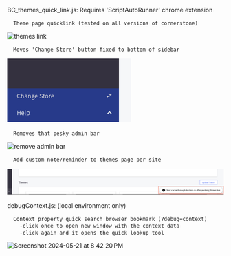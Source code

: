 BC_themes_quick_link.js: Requires 'ScriptAutoRunner' chrome extension

      Theme page quicklink (tested on all versions of cornerstone)
      
![themes link](https://github.com/Dpschu2/BigCommerce-Developer-Tools/assets/22309201/ad5885c2-3fd3-4891-ac87-012cb135b322)

      Moves 'Change Store' button fixed to bottom of sidebar

![change store button](change-store.png)
      
      Removes that pesky admin bar
      
![remove admin bar](https://github.com/Dpschu2/BigCommerce-Developer-Tools/assets/22309201/2a13b42c-272d-41f5-bed6-b5232f3af6a3)

      Add custom note/reminder to themes page per site

![themes note](theme-note.png)


debugContext.js: (local environment only)

      Context property quick search browser bookmark (?debug=context)
        -click once to open new window with the context data
        -click again and it opens the quick lookup tool

![Screenshot 2024-05-21 at 8 42 20 PM](https://github.com/Dpschu2/BigCommerce-Developer-Tools/assets/22309201/7f2ea1ac-f29b-4971-8660-148fa5c8aeab)

